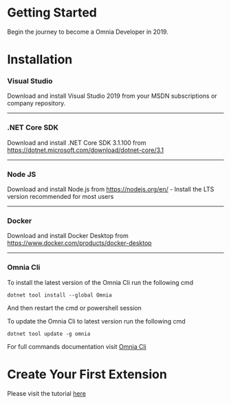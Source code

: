 # Getting Started

Begin the journey to become a Omnia Developer in 2019.

# Installation

### Visual Studio

Download and install Visual Studio 2019 from your MSDN subscriptions or company repository.

---

### .NET Core SDK 

Download and install .NET Core SDK 3.1.100 from https://dotnet.microsoft.com/download/dotnet-core/3.1

---

### Node JS
  
Download and install Node.js from  https://nodejs.org/en/ - Install the LTS version recommended for most users

---

### Docker

Download and install Docker Desktop from https://www.docker.com/products/docker-desktop 

---

### Omnia Cli

To install the latest version of the Omnia Cli run the following cmd
```
dotnet tool install --global Omnia
```
And then restart the cmd or powershell session

To update the Omnia Cli to latest version run the following cmd 
```
dotnet tool update -g omnia
```

For full commands documentation visit [Omnia Cli](https://github.com/preciofishbone/OmniaFx/tree/master/docs/cli)

# Create Your First Extension

Please visit the tutorial [here](https://github.com/preciofishbone/OmniaFx/tree/master/docs/tutorials/first-extension)
